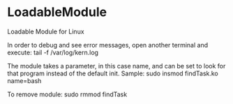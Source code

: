 # LoadableModule
Loadable Module for Linux

In order to debug and see error messages, open another terminal and execute: tail -f /var/log/kern.log

The module takes a parameter, in this case name, and can be set to look for that program instead of the default init. 
Sample: sudo insmod findTask.ko name=bash

To remove module:
sudo rmmod findTask
